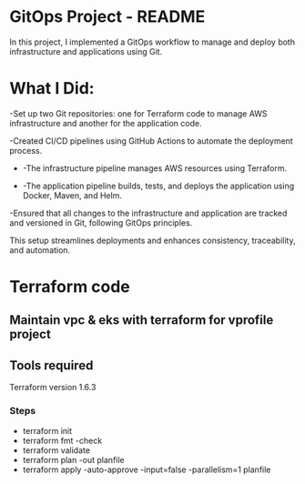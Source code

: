 # GitOps Project - README
In this project, I implemented a GitOps workflow to manage and deploy both infrastructure and applications using Git.

# What I Did:

-Set up two Git repositories: one for Terraform code to manage AWS infrastructure and another for the application code.

-Created CI/CD pipelines using GitHub Actions to automate the deployment process.
   
  - -The infrastructure pipeline manages AWS resources using Terraform.
   
  - -The application pipeline builds, tests, and deploys the application using Docker, Maven, and Helm.

-Ensured that all changes to the infrastructure and application are tracked and versioned in Git, following GitOps principles.

This setup streamlines deployments and enhances consistency, traceability, and automation.
# Terraform code 

## Maintain vpc & eks with terraform for vprofile project

## Tools required
Terraform version 1.6.3

### Steps
* terraform init
* terraform fmt -check
* terraform validate
* terraform plan -out planfile
* terraform apply -auto-approve -input=false -parallelism=1 planfile
####
#####
